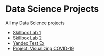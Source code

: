 # Data Science Projects
 All my Data Science projects
* [Skillbox Lab 1](https://github.com/as4me/Data-Science-Projects/tree/main/Skillbox%20Lab%201)
* [Skillbox Lab 2](https://github.com/as4me/Data-Science-Projects/tree/main/Skillbox%20Lab%202)
* [Yandex Test Ex](https://github.com/as4me/Data-Science-Projects/tree/main/Yandex%20Test%20Ex)
* [Project: Visualizing COVID-19](https://github.com/as4me/Data-Science-Projects/tree/main/Visualizing%20COVID-19)
